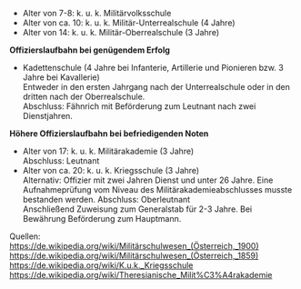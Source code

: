 * Alter von 7-8: k. u. k. Militärvolksschule
* Alter von ca. 10: k. u. k. Militär-Unterrealschule (4 Jahre)
* Alter von 14: k. u. k. Militär-Oberrealschule (3 Jahre)

**Offizierslaufbahn bei genügendem Erfolg**
* Kadettenschule (4 Jahre bei Infanterie, Artillerie und Pionieren bzw. 3 Jahre bei Kavallerie)  
Entweder in den ersten Jahrgang nach der Unterrealschule oder in den dritten nach der Oberrealschule.  
Abschluss: Fähnrich mit Beförderung zum Leutnant nach zwei Dienstjahren.

**Höhere Offizierslaufbahn bei befriedigenden Noten**
* Alter von 17: k. u. k. Militärakademie (3 Jahre)  
Abschluss: Leutnant
* Alter von ca. 20: k. u. k. Kriegsschule (3 Jahre)  
Alternativ: Offizier mit zwei Jahren Dienst und unter 26 Jahre. Eine Aufnahmeprüfung vom Niveau des Militärakademieabschlusses musste bestanden werden. 
Abschluss: Oberleutnant  
Anschließend Zuweisung zum Generalstab für 2-3 Jahre. Bei Bewährung Beförderung zum Hauptmann.





Quellen:  
https://de.wikipedia.org/wiki/Militärschulwesen_(Österreich,_1900)  
https://de.wikipedia.org/wiki/Militärschulwesen_(Österreich,_1859)  
https://de.wikipedia.org/wiki/K.u.k._Kriegsschule  
https://de.wikipedia.org/wiki/Theresianische_Milit%C3%A4rakademie